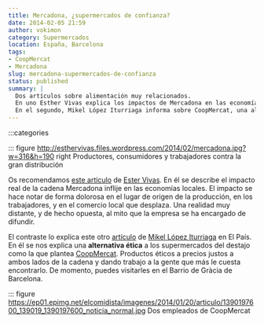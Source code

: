 ```yaml
---
title: Mercadona, ¿supermercados de confianza?
date: 2014-02-05 21:59
author: vokimon
category: Supermercados
location: España, Barcelona
tags:
- CoopMercat
- Mercadona
slug: mercadona-supermercados-de-confianza
status: published
summary: |
  Dos artículos sobre alimentación muy relacionados.
  En uno Esther Vivas explica los impactos de Mercadona en las economías locales, en origen como en destino.
  En el segundo, Mikel López Iturriaga informa sobre CoopMercat, una alternativa ética a la gran distribución.
---
```


:::categories

::: figure http://esthervivas.files.wordpress.com/2014/02/mercadona.jpg?w=316&h=190 right
	Productores, consumidores y trabajadores contra la gran distribución

Os recomendamos [este artículo](http://esthervivas.com/2014/02/05/mercadona-supermercados-de-confianza/) de [Ester Vivas](http://esthervivas.com/).
En él se describe el impacto real de la cadena Mercadona inflije en las economías locales.
El impacto se hace notar de forma dolorosa en el lugar de origen de la producción, en los trabajadores, y en el comercio local que desplaza. Una realidad muy distante, y de hecho opuesta, al mito que la empresa se ha encargado de difundir.

El contraste lo explica este otro [artículo](http://blogs.elpais.com/el-comidista/2014/01/coopmercat-el-supermercado-con-conciencia.html)
de [Mikel López Iturriaga](http://elpais.com/autor/mikel_lopez_iturriaga/a/) en El País.
En él se nos explica una **alternativa ética** a los supermercados del destajo como la que plantea [CoopMercat](http://www.coopmercat.coop/).
Productos éticos a precios justos a ambos lados de la cadena y dando trabajo a la gente que más le cuesta encontrarlo.
De momento, puedes visitarles en el Barrio de Gràcia de Barcelona.

::: figure https://ep01.epimg.net/elcomidista/imagenes/2014/01/20/articulo/1390197600_139019_1390197600_noticia_normal.jpg
	Dos empleados de CoopMercat
